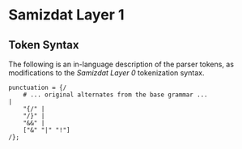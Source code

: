 Samizdat Layer 1
================

Token Syntax
------------

The following is an in-language description of the parser tokens, as
modifications to the *Samizdat Layer 0* tokenization syntax.

```
punctuation = {/
    # ... original alternates from the base grammar ...
|
    "{/" |
    "/}" |
    "&&" |
    ["&" "|" "!"]
/};
```
